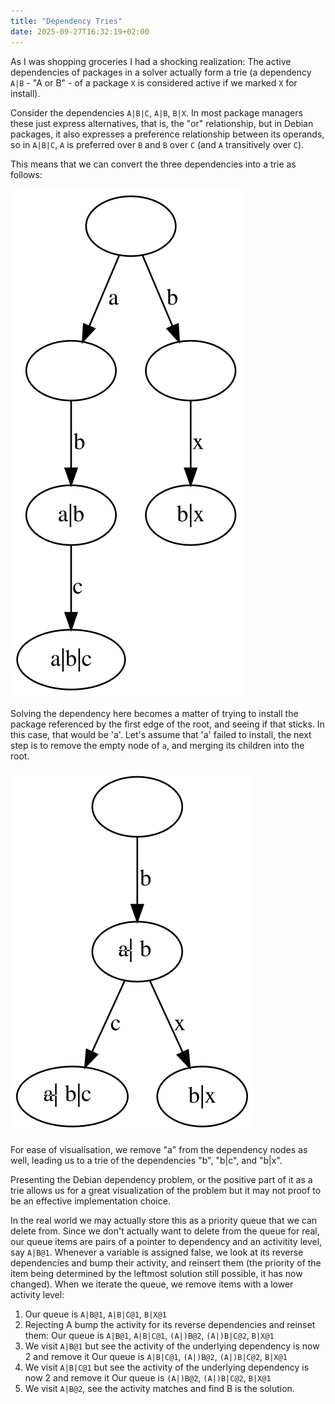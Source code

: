 ```yaml
---
title: "Dependency Tries"
date: 2025-09-27T16:32:19+02:00
---
```


As I was shopping groceries I had a shocking realization: The active dependencies
of packages in a solver actually form a trie (a dependency `A|B` - "A or B" - of
a package `X` is considered active if we marked `X` for install).

Consider the dependencies `A|B|C`, `A|B`, `B|X`.
In most package managers these just express alternatives, that is, the "or" relationship,
but in Debian packages, it also expresses a preference relationship between its operands,
so in `A|B|C`, `A` is preferred over `B` and `B` over `C` (and `A` transitively over `C`).

This means that we can convert the three dependencies into a trie as follows:

![Dependency trie of the three dependencies](trie1.svg)

Solving the dependency here becomes a matter of trying to install the package
referenced by the first edge of the root, and seeing if that sticks. In this
case, that would be 'a'. Let's assume that 'a' failed to install, the next
step is to remove the empty node of `a`, and merging its children into the
root.


![Reduced dependency trie with "not A" containing b, b|c, b|x](trie2.svg)

For ease of visualisation, we remove "a" from the dependency nodes as well,
leading us to a trie of the dependencies "b", "b|c", and "b|x".

Presenting the Debian dependency problem, or the positive part of it as a
trie allows us for a great visualization of the problem but it may not proof
to be an effective implementation choice.

In the real world we may actually store this as a priority queue that we
can delete from. Since we don't actually want to delete from the queue
for real, our queue items are pairs of a pointer to dependency and an
activitity level, say `A|B@1`.
Whenever a variable is assigned false, we look at its reverse dependencies
and bump their activity, and reinsert them (the priority of the item being
determined by the leftmost solution still possible, it has now changed).
When we iterate the queue, we remove items with a lower activity level:

1. Our queue is `A|B@1`, `A|B|C@1`, `B|X@1`
1. Rejecting A bump the activity for its reverse dependencies and reinset them:
   Our queue is `A|B@1`, `A|B|C@1`, `(A|)B@2`, `(A|)B|C@2`, `B|X@1`
1. We visit `A|B@1` but see the activity of the underlying dependency is now 2 and remove it
   Our queue is `A|B|C@1`, `(A|)B@2`, `(A|)B|C@2`, `B|X@1`
1. We visit `A|B|C@1` but see the activity of the underlying dependency is now 2 and remove it
   Our queue is `(A|)B@2`, `(A|)B|C@2`, `B|X@1`
1. We visit `A|B@2`, see the activity matches and find B is the solution.
